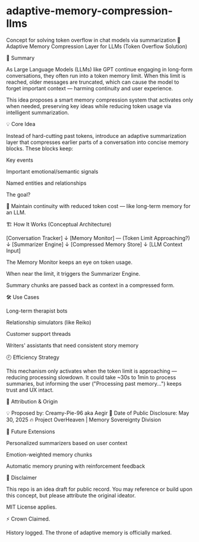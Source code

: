 # adaptive-memory-compression-llms
Concept for solving token overflow in chat models via summarization
🧠 Adaptive Memory Compression Layer for LLMs (Token Overflow Solution)

📜 Summary

As Large Language Models (LLMs) like GPT continue engaging in long-form conversations, they often run into a token memory limit. When this limit is reached, older messages are truncated, which can cause the model to forget important context — harming continuity and user experience.

This idea proposes a smart memory compression system that activates only when needed, preserving key ideas while reducing token usage via intelligent summarization.

💡 Core Idea

Instead of hard-cutting past tokens, introduce an adaptive summarization layer that compresses earlier parts of a conversation into concise memory blocks. These blocks keep:

Key events

Important emotional/semantic signals

Named entities and relationships


The goal?

🧠 Maintain continuity with reduced token cost — like long-term memory for an LLM.

🏗️ How It Works (Conceptual Architecture)

[Conversation Tracker] 
        ↓ 
[Memory Monitor] — (Token Limit Approaching?) 
        ↓ 
[Summarizer Engine] 
        ↓ 
[Compressed Memory Store] 
        ↓ 
[LLM Context Input]

The Memory Monitor keeps an eye on token usage.

When near the limit, it triggers the Summarizer Engine.

Summary chunks are passed back as context in a compressed form.


🛠️ Use Cases

Long-term therapist bots

Relationship simulators (like Reiko)

Customer support threads

Writers' assistants that need consistent story memory


🕗 Efficiency Strategy

This mechanism only activates when the token limit is approaching — reducing processing slowdown. It could take ~30s to 1min to process summaries, but informing the user ("Processing past memory...") keeps trust and UX intact.

🔐 Attribution & Origin

💡 Proposed by: Creamy-Pie-96 aka Aegir
🏁 Date of Public Disclosure: May 30, 2025
🔥 Project OverHeaven | Memory Sovereignty Division

🧽 Future Extensions

Personalized summarizers based on user context

Emotion-weighted memory chunks

Automatic memory pruning with reinforcement feedback


📣 Disclaimer

This repo is an idea draft for public record. You may reference or build upon this concept, but please attribute the original ideator.

MIT License applies.

⚡ Crown Claimed.

History logged. The throne of adaptive memory is officially marked.

